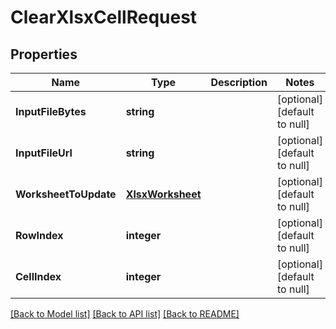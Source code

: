# ClearXlsxCellRequest

## Properties
Name | Type | Description | Notes
------------ | ------------- | ------------- | -------------
**InputFileBytes** | **string** |  | [optional] [default to null]
**InputFileUrl** | **string** |  | [optional] [default to null]
**WorksheetToUpdate** | [**XlsxWorksheet**](XlsxWorksheet.md) |  | [optional] [default to null]
**RowIndex** | **integer** |  | [optional] [default to null]
**CellIndex** | **integer** |  | [optional] [default to null]

[[Back to Model list]](../README.md#documentation-for-models) [[Back to API list]](../README.md#documentation-for-api-endpoints) [[Back to README]](../README.md)



